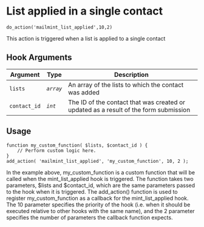 # List applied in a single contact

<Badge type="tip" vertical="top" text="Mail Mint Core" /> <Badge type="warning" vertical="top" text="Basic" />

```do_action('mailmint_list_applied',10,2)```

This action is triggered when a list is applied to a single contact

## Hook Arguments

| Argument     | Type       | Description                            |
|--------------|------------|----------------------------------------|
| `lists`      | _`array`_  | An array of the lists to which the contact was added  |
| `contact_id` | _`int`_    | The ID of the contact that was created or updated as a result of the form submission  |


## Usage

```
function my_custom_function( $lists, $contact_id ) {
    // Perform custom logic here.
}
add_action( 'mailmint_list_applied', 'my_custom_function', 10, 2 );

```

In the example above, my_custom_function is a custom function that will be called when the mint_list_applied hook is triggered. The function takes two parameters, $lists and $contact_id, which are the same parameters passed to the hook when it is triggered.
The add_action() function is used to register my_custom_function as a callback for the mint_list_applied hook. The 10 parameter specifies the priority of the hook (i.e. when it should be executed relative to other hooks with the same name), and the 2 parameter specifies the number of parameters the callback function expects.
